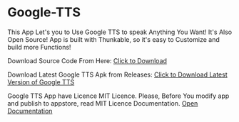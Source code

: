 # Google-TTS
This App Let's you to Use Google TTS to speak Anything You Want! It's Also Open Source! App is built with Thunkable, so it's easy to Customize and build more Functions! 

Download Source Code From Here:
<a href="https://github.com/rmhtmlkoodaaja/Google-TTS/raw/master/Google_TTS.aia"> Click to Download</a>

Download Latest Google TTS Apk from Releases:
<a href="https://github.com/rmhtmlkoodaaja/Google-TTS/releases/"> Click to Download Latest Version of Google TTS </a>

Google TTS App have Licence MIT Licence.
Please, Before You modify app and publish to appstore, read MIT Licence Documentation.
<a href="https://choosealicense.com/licenses/mit/"> Open Documentation </a>
